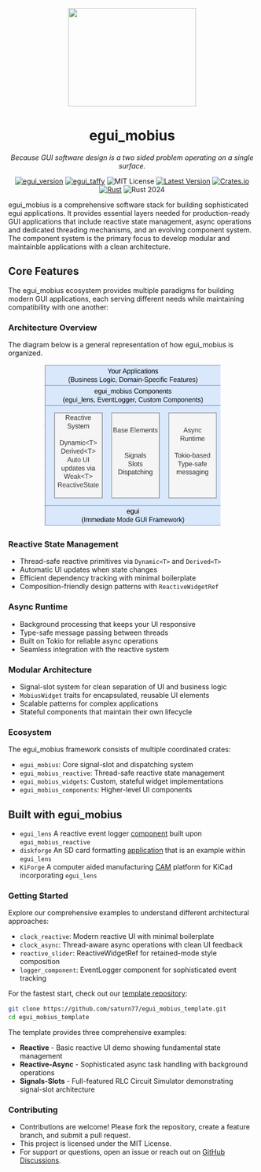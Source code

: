 <div align="center">
<img width=260 height=200 src="https://raw.githubusercontent.com/saturn77/egui_mobius/master/assets/mobius_strip.png"></img>

# egui_mobius  
*Because GUI software design is a two sided problem operating on a single surface.*

[![egui_version](https://img.shields.io/badge/egui-0.31.1-blue)](https://github.com/emilk/egui)
[![egui_taffy](https://img.shields.io/badge/egui__taffy-0.7.0-purple)](https://github.com/Veykril/egui_taffy)
![MIT License](https://img.shields.io/badge/license-MIT-blue.svg)
[![Latest Version](https://img.shields.io/badge/version-0.3.0--alpha.31-green.svg)](https://crates.io/crates/egui_mobius)
[![Crates.io](https://img.shields.io/crates/v/egui_mobius.svg)](https://crates.io/crates/egui_mobius)
[![Rust](https://github.com/saturn77/egui_mobius/actions/workflows/rust.yml/badge.svg?branch=master)](https://github.com/saturn77/egui_mobius/actions/workflows/rust.yml)
![Rust 2024](https://img.shields.io/badge/rust-2024-blue.svg)

</div>

egui_mobius is a comprehensive software stack for building sophisticated egui applications. It provides essential layers needed for production-ready GUI applications that include reactive state management, async operations and dedicated threading mechanisms, and an evolving component system. The component system is the primary
focus to develop modular and maintainble applications with a clean architecture.

## Core Features

The egui_mobius ecosystem provides multiple paradigms for building modern GUI applications, each serving different needs while maintaining compatibility with one another:

  ### Architecture Overview
  The diagram below is a general representation of how egui_mobius is organized. 

<div align="center">
<img width=360 height=330 src="./assets/mobius_stack.png"></img>
</div>

### Reactive State Management
- Thread-safe reactive primitives via `Dynamic<T>` and `Derived<T>` 
- Automatic UI updates when state changes
- Efficient dependency tracking with minimal boilerplate
- Composition-friendly design patterns with `ReactiveWidgetRef`

### Async Runtime
- Background processing that keeps your UI responsive
- Type-safe message passing between threads
- Built on Tokio for reliable async operations
- Seamless integration with the reactive system

### Modular Architecture
- Signal-slot system for clean separation of UI and business logic
- `MobiusWidget` traits for encapsulated, reusable UI elements
- Scalable patterns for complex applications
- Stateful components that maintain their own lifecycle

### Ecosystem

The egui_mobius framework consists of multiple coordinated crates:

- `egui_mobius`: Core signal-slot and dispatching system
- `egui_mobius_reactive`: Thread-safe reactive state management
- `egui_mobius_widgets`: Custom, stateful widget implementations
- `egui_mobius_components`: Higher-level UI components

## Built with egui_mobius

- `egui_lens` A reactive event logger [component](https://github.com/saturn77/egui_lens) built upon `egui_mobius_reactive`
- `diskforge` An SD card formatting [application](https://github.com/saturn77/egui_lens/tree/master/examples/diskforge) that is an example within `egui_lens`
- `KiForge` A computer aided manufacturing [CAM](https://github.com/saturn77/KiForge) platform for KiCad incorporating `egui_lens`

### Getting Started

Explore our comprehensive examples to understand different architectural approaches:

- `clock_reactive`: Modern reactive UI with minimal boilerplate
- `clock_async`: Thread-aware async operations with clean UI feedback
- `reactive_slider`: ReactiveWidgetRef for retained-mode style composition
- `logger_component`: EventLogger component for sophisticated event tracking

For the fastest start, check out our [template repository](https://github.com/saturn77/egui_mobius_template):

```bash
git clone https://github.com/saturn77/egui_mobius_template.git
cd egui_mobius_template
```

The template provides three comprehensive examples:

* **Reactive** - Basic reactive UI demo showing fundamental state management
* **Reactive-Async** - Sophisticated async task handling with background operations
* **Signals-Slots** - Full-featured RLC Circuit Simulator demonstrating signal-slot architecture

### Contributing  
* Contributions are welcome! Please fork the repository, create a feature branch, and submit a pull request.  
* This project is licensed under the MIT License.  
* For support or questions, open an issue or reach out on [GitHub Discussions](https://github.com/saturn77/egui_mobius/discussions).